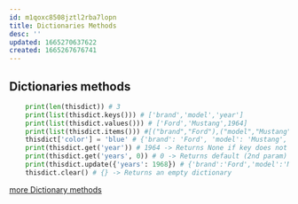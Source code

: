 ```yaml
---
id: m1qoxc8508jztl2rba7lopn
title: Dictionaries Methods
desc: ''
updated: 1665270637622
created: 1665267676741
---
```


## Dictionaries methods
```python
    print(len(thisdict)) # 3
    print(list(thisdict.keys())) # ['brand','model','year']
    print(list(thisdict.values())) # ['Ford','Mustang',1964]
    print(list(thisdict.items())) #[("brand","Ford"),("model","Mustang"),("year",1964)]
    thisdict['color'] = 'blue' # {'brand': 'Ford', 'model': 'Mustang', 'year': 1964, 'color': 'blue'}
    print(thisdict.get('year')) # 1964 -> Returns None if key does not exist.
    print(thisdict.get('years', 0)) # 0 -> Returns default (2nd param) if key is not found 
    print(thisdict.update({'years': 1968}) # {'brand':'Ford','model':'Mustang', 'year': 1968, 'color': 'blue'}
    thisdict.clear() # {} -> Returns an empty dictionary  
```
[more Dictionary methods](https://www.w3schools.com/python/python_dictionaries_methods.asp)